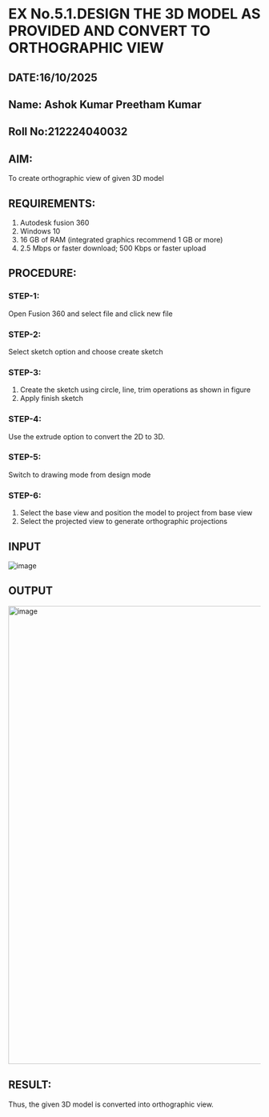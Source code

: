 # EX No.5.1.DESIGN THE 3D MODEL AS PROVIDED AND CONVERT TO ORTHOGRAPHIC VIEW
## DATE:16/10/2025  
## Name: Ashok Kumar Preetham Kumar
## Roll No:212224040032

## AIM: 
To create orthographic view of given 3D model

## REQUIREMENTS: 
1. Autodesk fusion 360
2. Windows 10
3. 16 GB of RAM (integrated graphics recommend 1 GB or more)
4. 2.5 Mbps or faster download; 500 Kbps or faster upload 

## PROCEDURE:

### STEP-1:
Open Fusion 360 and select file and click new file

### STEP-2:
Select sketch option and choose create sketch

### STEP-3: 
1. Create the sketch using circle, line, trim operations as shown in figure
2. Apply finish sketch 

### STEP-4:
 Use the extrude option to convert the 2D to 3D.

### STEP-5:
Switch to drawing mode from design mode 
          
### STEP-6:
1. Select the base view and position the model to project from base view 
2. Select the projected view to generate orthographic projections

## INPUT
![image](https://user-images.githubusercontent.com/113594316/199408705-ed302b2a-90c3-41c0-9cc4-791a93366e2a.png)

## OUTPUT
<img width="1296" height="916" alt="image" src="https://github.com/user-attachments/assets/e96b9880-d11a-4093-bbd9-283e7cd7ccec" />



## RESULT:
Thus, the given 3D model is converted into orthographic view.


